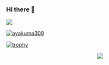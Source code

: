 ### Hi there 👋


![](https://github-profile-summary-cards.vercel.app/api/cards/profile-details?username=ayakuma309&theme=2077)

<p align="left">
  <a href="https://github.com/ayakuma309">
    <img src="https://komarev.com/ghpvc/?username=ayakuma309" alt="ayakuma309" />
  </a>
</p>

[![trophy](https://github-profile-trophy.vercel.app/?username=ayakuma309&theme=onedark)](https://github-profile-trophy.vercel.app/?username=ayakuma309&theme=tokyonight)


<p align="center">
  <a href="https://skillicons.dev">
    <img src="https://skillicons.dev/icons?i=js,ts,ruby,vue,react,nextjs,nodejs,rails,fastapi,docker,tailwind" />
  </a>
</p>

<!-- 
[![Github](https://img.shields.io/badge/--FFFFFF?style=social&logo=github&label=Follow%20ayakuma309)](https://github.com/ayakuma309)

<p align="center">
  <a href="https://skillicons.dev">
    <img src="https://skillicons.dev/icons?i=html,css,js,ts,vue,react,nextjs,jest,materialui,tailwind" />
    <img src="https://skillicons.dev/icons?i=ruby,rails,express,fastapi,docker,prisma,firebase,planetscale,supabase" />
  </a>
</p>

-->
<!-- 
# 最近作成したミニアプリ
- 現在作成中
  
  <img src="https://github.com/ayakuma309/ayakuma309/assets/113405777/d093c5e1-81fa-4221-b433-b4fefb37b899" width="300px" />


## ミニアプリ
|[くまアバター](https://kuma-avatar.vercel.app/)| [アプリガチャ](https://pf-gacha.web.app/) |
----|---- |
| <img src="https://github.com/ayakuma309/ayakuma309/assets/113405777/ca426da0-1290-4384-8951-bfd8ac45bfee" width="300px" />|<img src="https://github.com/ayakuma309/ayakuma309/assets/113405777/5214587e-d533-4a81-bd60-cbf598a4aa8b" width="300px" />|
|🧸アバターメーカー|🎰ガチャガチャ|

|[My Jukebox ](https://my-jukebox.vercel.app/)| [感謝を伝え鯛。](https://thank-you-tai.vercel.app)|
----|---- |
<img src="https://github.com/ayakuma309/ayakuma309/assets/113405777/cd5d7d8f-501a-4241-a730-97c0c143ed0a" width="300px" />|<img src="https://github.com/ayakuma309/ayakuma309/assets/113405777/04d2f727-54df-44b1-9e96-ee369ddfa26e" width="300px" />
|🎧新しい音楽に出会える|🥠感謝しても足りない|

| [セリフの映画館](https://movie-dialoge.vercel.app/) |[Music Treasure Hunter](https://music-treasurehunter.vercel.app/)|
----|---- |
<img src="https://github.com/ayakuma309/ayakuma309/assets/113405777/99abb066-889b-4f48-b655-92a4688ed776" width="300px" />|<img src="https://github.com/ayakuma309/ayakuma309/assets/113405777/86906212-d773-45d6-857f-7abb979e7c77" width="300px" />|
🎥映画のセリフが大好き|🎵元気の出る歌詞が好き

| [マスクをした本たち](https://maskedbook.fly.dev/) |[Letters Tube](https://letters-tube.vercel.app/)|
----|---- |
<img src="https://github.com/ayakuma309/ayakuma309/assets/113405777/d13aac3a-d20f-41eb-b9ba-e367077fc272" width="300px" />|<img src="https://github.com/ayakuma309/ayakuma309/assets/113405777/59f6cee2-5aa7-4a11-8ec8-673b424295e4" width="300px" />|
|📚普段小説を読まない方へ|💃スクールの情報をまとめたアプリ|

### ミニミニアプリ

|[Movie Wizard](https://movie-wizard.vercel.app/)|[Game Lottery](https://game-lottery-one.vercel.app/ )|[Hero](https://movie-heroes.vercel.app/)
----|---- | ----
<img src="https://github.com/ayakuma309/ayakuma309/assets/113405777/bfdf8c53-312b-44f0-b98f-806772ede68a" width="200px"/>|<img src="https://github.com/ayakuma309/ayakuma309/assets/113405777/94b209e1-04a9-4a60-bb43-d784f4792c4f" width="200px" />|<img src="https://github.com/ayakuma309/ayakuma309/assets/113405777/f517d834-ffae-4018-b1cb-c26576bab527" width="200px"  />|
🎥映画のおすすめに出会える|🎮ゲームのおすすめに出会える|🦸‍♂️アベンジャーズ

[あの人の感じはどんな漢字](https://feeling-kanji.vercel.app/)|[Hero2](https://timely-licorice-24485d.netlify.app/)|[ありがとう](https://festival-60805.web.app/)|
----|----|---- 
<img src="https://github.com/ayakuma309/ayakuma309/assets/113405777/2a68454c-0a60-48b7-bd32-889104c0a640" width="200px"/>|<img src="https://github.com/ayakuma309/ayakuma309/assets/113405777/b6602196-f9fe-491e-a54e-52799ce08a0a" width="200px" />|<img src="https://github.com/ayakuma309/ayakuma309/assets/113405777/4752377e-4d48-4b6e-b8d1-62f91324aaa8" width="200px"  />|
|😎誰かのイメージを漢字で伝える|🦸‍♀️アメコミが好き|🎆ありがとうございました|

その他
- [ミニアプリまとめた](https://kuma-mini-app.vercel.app/)
- [ブログ](https://kuma-blog.vercel.app/)
-->
